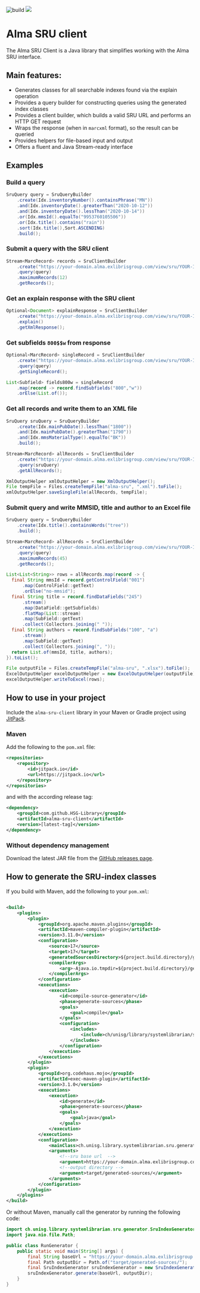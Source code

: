![build](https://github.com/HSG-Library/alma-sru-client/actions/workflows/build.yml/badge.svg)
[![](https://jitpack.io/v/HSG-Library/alma-sru-client.svg)](https://jitpack.io/#HSG-Library/alma-sru-client)
# Alma SRU client
The Alma SRU Client is a Java library that simplifies working with the Alma SRU interface.

## Main features:
- Generates classes for all searchable indexes found via the explain operation
- Provides a query builder for constructing queries using the generated index classes
- Provides a client builder, which builds a valid SRU URL and performs an HTTP GET request
- Wraps the response (when in `marcxml` format), so the result can be queried
- Provides helpers for file-based input and output
- Offers a fluent and Java Stream-ready interface

## Examples

### Build a query

```java
SruQuery query = SruQueryBuilder
    .create(Idx.inventoryNumber().containsPhrase("MN"))
    .and(Idx.inventoryDate().greaterThan("2020-10-12"))
    .and(Idx.inventoryDate().lessThan("2020-10-14"))
    .or(Idx.mmsId().equalTo("9953760105506"))
    .or(Idx.title().contains("rain"))
    .sort(Idx.title(),Sort.ASCENDING)
    .build();
```

### Submit a query with the SRU client

```java
Stream<MarcRecord> records = SruClientBuilder
    .create("https://your-domain.alma.exlibrisgroup.com/view/sru/YOUR-INST")
    .query(query)
    .maximumRecords(12)
    .getRecords();
```

### Get an explain response with the SRU client

```java
Optional<Document> explainResponse = SruClientBuilder
    .create("https://your-domain.alma.exlibrisgroup.com/view/sru/YOUR-INST")
    .explain()
    .getXmlResponse();
```

### Get subfields `800$$w` from response

```java
Optional<MarcRecord> singleRecord = SruClientBuilder
    .create("https://your-domain.alma.exlibrisgroup.com/view/sru/YOUR-INST")
    .query(query)
    .getSingleRecord();

List<Subfield> fields800w = singleRecord
    .map(record -> record.findSubfields("800","w"))
    .orElse(List.of());
```

### Get all records and write them to an XML file

```java
SruQuery sruQuery = SruQueryBuilder
    .create(Idx.mainPubDate().lessThan("1800"))
    .and(Idx.mainPubDate().greaterThan("1790"))
    .and(Idx.mmsMaterialType().equalTo("BK"))
    .build();

Stream<MarcRecord> allRecords = SruClientBuilder
    .create("https://your-domain.alma.exlibrisgroup.com/view/sru/YOUR-INST")
    .query(sruQuery)
    .getAllRecords();

XmlOutputHelper xmlOutputHelper = new XmlOutputHelper();
File tempFile = Files.createTempFile("alma-sru", ".xml").toFile();
xmlOutputHelper.saveSingleFile(allRecords, tempFile);
```

### Submit query and write MMSID, title and author to an Excel file

```java
SruQuery query = SruQueryBuilder
    .create(Idx.title().containsWords("tree"))
    .build();

Stream<MarcRecord> allRecords = SruClientBuilder
    .create("https://your-domain.alma.exlibrisgroup.com/view/sru/YOUR-INST")
    .query(query)
    .maximumRecords(45)
    .getRecords();

List<List<String>> rows = allRecords.map(record -> {
  final String mmsId = record.getControlField("001")
      .map(ControlField::getText)
      .orElse("no-mmsid");
  final String title = record.findDataFields("245")
      .stream()
      .map(DataField::getSubfields)
      .flatMap(List::stream)
      .map(SubField::getText)
      .collect(Collectors.joining(" "));
  final String authors = record.findSubFields("100", "a")
      .stream()
      .map(SubField::getText)
      .collect(Collectors.joining(", "));
  return List.of(mmsId, title, authors);
}).toList();

File outputFile = Files.createTempFile("alma-sru", ".xlsx").toFile();
ExcelOutputHelper excelOutputHelper = new ExcelOutputHelper(outputFile);
excelOutputHelper.writeToExcel(rows);
```


## How to use in your project

Include the `alma-sru-client` library in your Maven or Gradle project using [JitPack](https://jitpack.io/).

### Maven

Add the following to the `pom.xml` file:

```xml
<repositories>
	<repository>
		<id>jitpack.io</id>
		<url>https://jitpack.io</url>
	</repository>
</repositories>
```

and with the according release tag:

```xml
<dependency>
	<groupId>com.github.HSG-Library</groupId>
	<artifactId>alma-sru-client</artifactId>
	<version>[latest-tag]</version>
</dependency>
```

### Without dependency management
Download the latest JAR file from the [GitHub releases page](https://github.com/HSG-Library/alma-sru-client/releases
).

## How to generate the SRU-index classes

If you build with Maven, add the following to your `pom.xml`:

```xml

<build>
	<plugins>
		<plugin>
			<groupId>org.apache.maven.plugins</groupId>
			<artifactId>maven-compiler-plugin</artifactId>
			<version>3.11.0</version>
			<configuration>
				<source>17</source>
				<target>17</target>
				<generatedSourcesDirectory>${project.build.directory}/generated-sources</generatedSourcesDirectory>
				<compilerArgs>
					<arg>-Ajava.io.tmpdir=${project.build.directory}/generated-sources</arg>
				</compilerArgs>
			</configuration>
			<executions>
				<execution>
					<id>compile-source-generator</id>
					<phase>generate-sources</phase>
					<goals>
						<goal>compile</goal>
					</goals>
					<configuration>
						<includes>
							<include>ch/unisg/library/systemlibrarian/sru/generator/*.java</include>
						</includes>
					</configuration>
				</execution>
			</executions>
		</plugin>
		<plugin>
			<groupId>org.codehaus.mojo</groupId>
			<artifactId>exec-maven-plugin</artifactId>
			<version>3.1.0</version>
			<executions>
				<execution>
					<id>generate</id>
					<phase>generate-sources</phase>
					<goals>
						<goal>java</goal>
					</goals>
				</execution>
			</executions>
			<configuration>
				<mainClass>ch.unisg.library.systemlibrarian.sru.generator.SruIndexGenerator</mainClass>
				<arguments>
					<!--sru base url  -->
					<argument>https://your-domain.alma.exlibrisgroup.com/view/sru/YOUR-INST</argument>
					<!--output directory -->
					<argument>target/generated-sources/</argument>
				</arguments>
			</configuration>
		</plugin>
	</plugins>
</build>
```
Or without Maven, manually call the generator by running the following code:
```java 
import ch.unisg.library.systemlibrarian.sru.generator.SruIndexGenerator;
import java.nio.file.Path;

public class RunGenerator {
	public static void main(String[] args) {
		final String baseUrl = "https://your-domain.alma.exlibrisgroup.com/view/sru/YOUR-INST";
		final Path outputDir = Path.of("target/generated-sources/");
		final SruIndexGenerator sruIndexGenerator = new SruIndexGenerator();
		sruIndexGenerator.generate(baseUrl, outputDir);
	}
}
```
